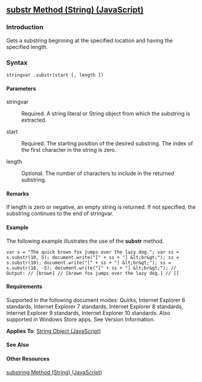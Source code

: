 ## [substr Method (String) (JavaScript)](substr-Method__String.html)

### Introduction 

 Gets a substring beginning at the specified location and having the specified length.

### Syntax 

```
stringvar .substr(start [, length ])
```

#### Parameters 

<div id="sectionSection0" class="section" name="collapseableSection" style="" expanded="true">
  <dl class="authored">
    <dt>
      <span class="parameter" sdata="paramReference" xmlns:util="util">stringvar</span>
    </dt>
    <dd>
      <p xmlns:util="util">
        Required. A string literal or <span sdata="langKeyword" value="String"><span class="keyword">String</span></span> object from which the substring is extracted.
      </p>
    </dd>
    <dt>
      <span class="parameter" sdata="paramReference" xmlns:util="util">start</span>
    </dt>
    <dd>
      <p xmlns:util="util">
        Required. The starting position of the desired substring. The index of the first character in the string is zero.
      </p>
    </dd>
    <dt>
      <span class="parameter" sdata="paramReference" xmlns:util="util">length</span>
    </dt>
    <dd>
      <p xmlns:util="util">
        Optional. The number of characters to include in the returned substring.
      </p>
    </dd>
  </dl>
</div>

#### Remarks 

<div id="languageReferenceRemarksSection" class="section" name="collapseableSection" style="">
  <p xmlns:util="util">
    If <span class="parameter" sdata="paramReference">length</span> is zero or negative, an empty string is returned. If not specified, the substring continues to the end of <span class="parameter"
    sdata="paramReference">stringvar</span>.
  </p>
</div>

#### Example 

<p xmlns:util="util">
  The following example illustrates the use of the <b>substr</b> method.
</p>

```
var s = "The quick brown fox jumps over the lazy dog."; var ss = s.substr(10, 5); document.write("[" + ss + "] &lt;br&gt;"); ss = s.substr(10); document.write("[" + ss + "] &lt;br&gt;"); ss =
s.substr(10, -5); document.write("[" + ss + "] &lt;br&gt;"); // Output: // [brown] // [brown fox jumps over the lazy dog.] // []
```

#### Requirements 

<div id="requirementsTitleSection" class="section" name="collapseableSection" style="">
  <p xmlns:util="util"></p>
  <p>
    Supported in the following document modes: Quirks, Internet Explorer 6 standards, Internet Explorer 7 standards, Internet Explorer 8 standards, Internet Explorer 9 standards, Internet Explorer 10
    standards. Also supported in Windows Store apps. See Version Information.
  </p>
  <p xmlns:util="util">
    <b>Applies To</b>: <span sdata="link"><a href="8063ecd5-5778-4e87-b985-b21420171914.htm">String Object (JavaScript)</a></span>
  </p>
</div>

#### See Also 

<div id="seeAlsoSection" class="section" name="collapseableSection" style="">
  <h4 class="subHeading">
    Other Resources
  </h4>
  <div class="seeAlsoStyle">
    <span sdata="link" xmlns:util="util"><a href="9cf9a005-cbe3-42fd-828b-57a39f54224c.htm">substring Method (String) (JavaScript)</a></span>
  </div>
</div>

